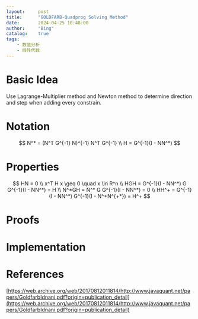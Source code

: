```yaml
---
layout:     post
title:      "GOLDFARB-Quadprog Solving Method"
date:       2024-04-25 10:48:00
author:     "Bing"
catalog:    true
tags:
    - 数值分析
    - 线性代数
---
```


# Basic Idea
Use Lagrange-Multiplier method and Newton method to determine direction and step when adding every constrain.

# Notation
$$
    N^* = (N^T G^{-1} N)^{-1} N^T G^{-1}
    \\
    H = G^{-1}(I - NN^*)
$$

# Properties
$$
    HN = 0
    \\
    x^T H x \geq 0 \quad x \in R^n
    \\
    HGH = G^{-1}(I - NN^*) G G^{-1}(I - NN^*) = H
    \\
    N^*GH = N^* G G^{-1}(I - NN^*) = 0
    \\
    HH^+ = G^{-1}(I - NN^*) G^{-1}(I - N^+N^{+*}) = H^+
$$

# Proofs

# Implementation

# References
[https://web.archive.org/web/20170812011814/http://www.javaquant.net/papers/GoldfarbIdnani.pdf?origin=publication_detail](https://web.archive.org/web/20170812011814/http://www.javaquant.net/papers/GoldfarbIdnani.pdf?origin=publication_detail)